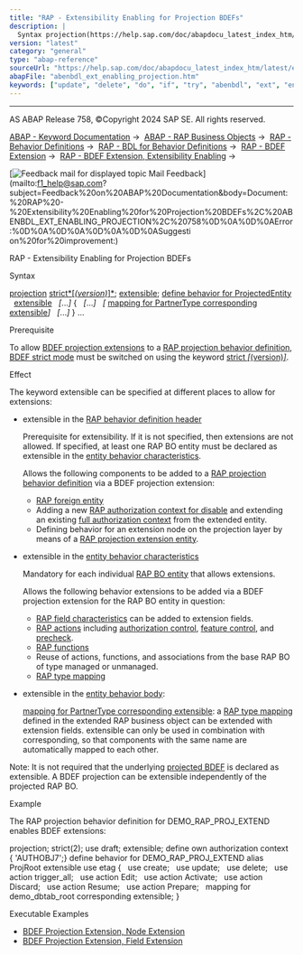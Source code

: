 ```yaml
---
title: "RAP - Extensibility Enabling for Projection BDEFs"
description: |
  Syntax projection(https://help.sap.com/doc/abapdocu_latest_index_htm/latest/en-US/abenbdl_impl_type.htm) strict(version)(https://help.sap.com/doc/abapdocu_latest_index_htm/latest/en-US/abenbdl_strict.htm); extensible(https://help.sap.com/doc/abapdocu_latest_index_htm/latest/en-US/abenb
version: "latest"
category: "general"
type: "abap-reference"
sourceUrl: "https://help.sap.com/doc/abapdocu_latest_index_htm/latest/en-US/abenbdl_ext_enabling_projection.htm"
abapFile: "abenbdl_ext_enabling_projection.htm"
keywords: ["update", "delete", "do", "if", "try", "abenbdl", "ext", "enabling", "projection"]
---
```


* * *

AS ABAP Release 758, ©Copyright 2024 SAP SE. All rights reserved.

[ABAP - Keyword Documentation](https://help.sap.com/doc/abapdocu_latest_index_htm/latest/en-US/abenabap.htm) →  [ABAP - RAP Business Objects](https://help.sap.com/doc/abapdocu_latest_index_htm/latest/en-US/abenabap_rap.htm) →  [RAP - Behavior Definitions](https://help.sap.com/doc/abapdocu_latest_index_htm/latest/en-US/abencds_bdef.htm) →  [RAP - BDL for Behavior Definitions](https://help.sap.com/doc/abapdocu_latest_index_htm/latest/en-US/abenbdl.htm) →  [RAP - BDEF Extension](https://help.sap.com/doc/abapdocu_latest_index_htm/latest/en-US/abenbdl_extension.htm) →  [RAP - BDEF Extension, Extensibility Enabling](https://help.sap.com/doc/abapdocu_latest_index_htm/latest/en-US/abenbdl_extensibility_enabling.htm) → 

 [![](Mail.gif?object=Mail.gif "Feedback mail for displayed topic") Mail Feedback](mailto:f1_help@sap.com?subject=Feedback%20on%20ABAP%20Documentation&body=Document:%20RAP%20-%20Extensibility%20Enabling%20for%20Projection%20BDEFs%2C%20ABENBDL_EXT_ENABLING_PROJECTION%2C%20758%0D%0A%0D%0AError:%0D%0A%0D%0A%0D%0A%0D%0ASuggesti
on%20for%20improvement:)

RAP - Extensibility Enabling for Projection BDEFs

Syntax

[projection](https://help.sap.com/doc/abapdocu_latest_index_htm/latest/en-US/abenbdl_impl_type.htm)
[strict*\[*(version)*\]*](https://help.sap.com/doc/abapdocu_latest_index_htm/latest/en-US/abenbdl_strict.htm);
[extensible](https://help.sap.com/doc/abapdocu_latest_index_htm/latest/en-US/abenbdl_extensible.htm);
[define behavior for ProjectedEntity](https://help.sap.com/doc/abapdocu_latest_index_htm/latest/en-US/abenbdl_define_beh_projection.htm)
  [extensible](https://help.sap.com/doc/abapdocu_latest_index_htm/latest/en-US/abenbdl_extensible.htm)
  *\[*...*\]*
{
  *\[*...*\]*
  *\[* [mapping for PartnerType corresponding extensible](https://help.sap.com/doc/abapdocu_latest_index_htm/latest/en-US/abenbdl_type_mapping.htm)*\]*
  *\[*...*\]*
}
...

Prerequisite

To allow [BDEF projection extensions](https://help.sap.com/doc/abapdocu_latest_index_htm/latest/en-US/abenrap_projec_bdef_ext_glosry.htm "Glossary Entry") to a [RAP projection behavior definition](https://help.sap.com/doc/abapdocu_latest_index_htm/latest/en-US/abencds_proj_bdef_glosry.htm "Glossary Entry"), [BDEF strict mode](https://help.sap.com/doc/abapdocu_latest_index_htm/latest/en-US/abenrap_strict_mode_glosry.htm "Glossary Entry") must be switched on using the keyword [strict *\[*(version)*\]*](https://help.sap.com/doc/abapdocu_latest_index_htm/latest/en-US/abenbdl_strict.htm).

Effect

The keyword extensible can be specified at different places to allow for extensions:

-   extensible in the [RAP behavior definition header](https://help.sap.com/doc/abapdocu_latest_index_htm/latest/en-US/abencds_bdef_header_glosry.htm "Glossary Entry")
    
    Prerequisite for extensibility. If it is not specified, then extensions are not allowed. If specified, at least one RAP BO entity must be declared as extensible in the [entity behavior characteristics](https://help.sap.com/doc/abapdocu_latest_index_htm/latest/en-US/abencds_entity_properties_glosry.htm "Glossary Entry").
    
    Allows the following components to be added to a [RAP projection behavior definition](https://help.sap.com/doc/abapdocu_latest_index_htm/latest/en-US/abencds_proj_bdef_glosry.htm "Glossary Entry") via a BDEF projection extension:
    
    -   [RAP foreign entity](https://help.sap.com/doc/abapdocu_latest_index_htm/latest/en-US/abenrap_foreign_entity_glosry.htm "Glossary Entry")
    -   Adding a new [RAP authorization context for disable](https://help.sap.com/doc/abapdocu_latest_index_htm/latest/en-US/abencds_auth_context_glosry.htm "Glossary Entry") and extending an existing [full authorization context](https://help.sap.com/doc/abapdocu_latest_index_htm/latest/en-US/abencds_own_ac_glosry.htm "Glossary Entry") from the extended entity.
    -   Defining behavior for an extension node on the projection layer by means of a [RAP projection extension entity](https://help.sap.com/doc/abapdocu_latest_index_htm/latest/en-US/abenrap_proj_ext_entity_glosry.htm "Glossary Entry").
-   extensible in the [entity behavior characteristics](https://help.sap.com/doc/abapdocu_latest_index_htm/latest/en-US/abencds_entity_properties_glosry.htm "Glossary Entry")
    
    Mandatory for each individual [RAP BO entity](https://help.sap.com/doc/abapdocu_latest_index_htm/latest/en-US/abenrap_bo_entity_glosry.htm "Glossary Entry") that allows extensions.
    
    Allows the following behavior extensions to be added via a BDEF projection extension for the RAP BO entity in question:
    
    -   [RAP field characteristics](https://help.sap.com/doc/abapdocu_latest_index_htm/latest/en-US/abenrap_field_char_glosry.htm "Glossary Entry") can be added to extension fields.
    -   [RAP actions](https://help.sap.com/doc/abapdocu_latest_index_htm/latest/en-US/abenrap_action_glosry.htm "Glossary Entry") including [authorization control](https://help.sap.com/doc/abapdocu_latest_index_htm/latest/en-US/abenrap_auth_control_glosry.htm "Glossary Entry"), [feature control](https://help.sap.com/doc/abapdocu_latest_index_htm/latest/en-US/abenrap_feature_control_glosry.htm "Glossary Entry"), and [precheck](https://help.sap.com/doc/abapdocu_latest_index_htm/latest/en-US/abenrap_bo_precheck_glosry.htm "Glossary Entry").
    -   [RAP functions](https://help.sap.com/doc/abapdocu_latest_index_htm/latest/en-US/abenrap_function_glosry.htm "Glossary Entry")
    -   Reuse of actions, functions, and associations from the base RAP BO of type managed or unmanaged.
    -   [RAP type mapping](https://help.sap.com/doc/abapdocu_latest_index_htm/latest/en-US/abenrap_type_mapping_glosry.htm "Glossary Entry")
-   extensible in the [entity behavior body](https://help.sap.com/doc/abapdocu_latest_index_htm/latest/en-US/abencds_entity_body_glosry.htm "Glossary Entry"):
    
    [mapping for PartnerType corresponding extensible](https://help.sap.com/doc/abapdocu_latest_index_htm/latest/en-US/abenbdl_type_mapping.htm): a [RAP type mapping](https://help.sap.com/doc/abapdocu_latest_index_htm/latest/en-US/abenrap_type_mapping_glosry.htm "Glossary Entry") defined in the extended RAP business object can be extended with extension fields. extensible can only be used in combination with corresponding, so that components with the same name are automatically mapped to each other.
    

Note: It is not required that the underlying [projected BDEF](https://help.sap.com/doc/abapdocu_latest_index_htm/latest/en-US/abenrap_projected_bo_glosry.htm "Glossary Entry") is declared as extensible. A BDEF projection can be extensible independently of the projected RAP BO.

Example

The RAP projection behavior definition for DEMO\_RAP\_PROJ\_EXTEND enables BDEF extensions:

projection;
strict(2);
use draft;
extensible;
define own authorization context { 'AUTHOBJ7';}
define behavior for DEMO\_RAP\_PROJ\_EXTEND alias ProjRoot
extensible
use etag
{
  use create;
  use update;
  use delete;
  use action trigger\_all;
  use action Edit;
  use action Activate;
  use action Discard;
  use action Resume;
  use action Prepare;
  mapping for demo\_dbtab\_root corresponding extensible;
}

Executable Examples

-   [BDEF Projection Extension, Node Extension](https://help.sap.com/doc/abapdocu_latest_index_htm/latest/en-US/abenbdl_entity_proj_ext_abexa.htm)
-   [BDEF Projection Extension, Field Extension](https://help.sap.com/doc/abapdocu_latest_index_htm/latest/en-US/abenbdl_entity_proj_ext_1_abexa.htm)